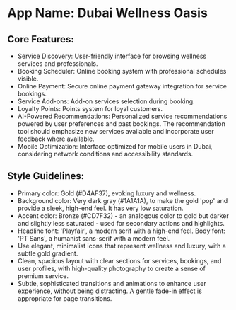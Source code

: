 # **App Name**: Dubai Wellness Oasis

## Core Features:

- Service Discovery: User-friendly interface for browsing wellness services and professionals.
- Booking Scheduler: Online booking system with professional schedules visible.
- Online Payment: Secure online payment gateway integration for service bookings.
- Service Add-ons: Add-on services selection during booking.
- Loyalty Points: Points system for loyal customers.
- AI-Powered Recommendations: Personalized service recommendations powered by user preferences and past bookings. The recommendation tool should emphasize new services available and incorporate user feedback where available.
- Mobile Optimization: Interface optimized for mobile users in Dubai, considering network conditions and accessibility standards.

## Style Guidelines:

- Primary color: Gold (#D4AF37), evoking luxury and wellness.
- Background color: Very dark gray (#1A1A1A), to make the gold 'pop' and provide a sleek, high-end feel. It has very low saturation.
- Accent color: Bronze (#CD7F32) - an analogous color to gold but darker and slightly less saturated - used for secondary actions and highlights.
- Headline font: 'Playfair', a modern serif with a high-end feel. Body font: 'PT Sans', a humanist sans-serif with a modern feel.
- Use elegant, minimalist icons that represent wellness and luxury, with a subtle gold gradient.
- Clean, spacious layout with clear sections for services, bookings, and user profiles, with high-quality photography to create a sense of premium service.
- Subtle, sophisticated transitions and animations to enhance user experience, without being distracting. A gentle fade-in effect is appropriate for page transitions.